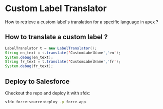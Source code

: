 # Custom Label Translator

How to retrieve a custom label's translation for a specific language in apex ?

## How to translate a custom label ?

``` java
LabelTranslator t = new LabelTranslator();
String en_text = t.translate('CustomLabelName','en');
System.debug(en_text);
String fr_text = t.translate('CustomLabelName','fr');
System.debug(fr_text);
```

## Deploy to Salesforce
Checkout the repo and deploy it with sfdx:
```sh
sfdx force:source:deploy -p force-app
```